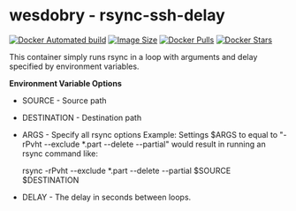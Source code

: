 # wesdobry - rsync-ssh-delay
[![Docker Automated build](https://img.shields.io/github/workflow/status/wesdobry/rsync-ssh-delay/push-new-image.yml)](https://github.com/wesdobry/rsync-ssh-delay/actions/workflows/push-new-image.yml/)
[![Image Size](https://img.shields.io/docker/image-size/wesdobry/rsync-ssh-delay/latest?style=flat&logo=docker)](https://hub.docker.com/r/wesdobry/rsync-ssh-delay/)
[![Docker Pulls](https://img.shields.io/docker/pulls/wesdobry/rsync-ssh-delay?style=flat&logo=docker)](https://hub.docker.com/r/wesdobry/rsync-ssh-delay/)
[![Docker Stars](https://img.shields.io/docker/stars/wesdobry/rsync-ssh-delay?style=flat&logo=docker)](https://hub.docker.com/r/wesdobry/rsync-ssh-delay/)

This container simply runs rsync in a loop with arguments and delay specified by environment variables.

**Environment Variable Options**

- SOURCE - Source path

- DESTINATION - Destination path

- ARGS - Specify all rsync options
  Example:  Settings $ARGS to equal to "-rPvht --exclude *.part --delete --partial" would result in running an rsync command like:

  rsync -rPvht --exclude *.part --delete --partial $SOURCE $DESTINATION

- DELAY - The delay in seconds between loops.